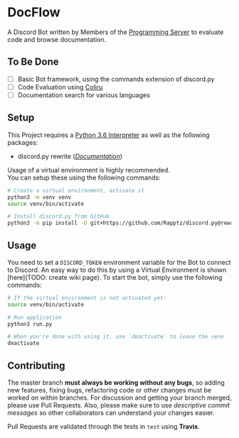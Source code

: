 # DocFlow
A Discord Bot written by Members of the [Programming Server](https://discord.gg/010z0Kw1A9ql5c1Qe) to evaluate code and browse documentation.

## To Be Done
- [ ] Basic Bot framework, using the commands extension of discord.py
- [ ] Code Evaluation using [Coliru](http://coliru.stacked-crooked.com)
- [ ] Documentation search for various languages

## Setup
This Project requires a [Python 3.6 Interpreter](https://www.python.org/downloads/) as well as the following packages:
- discord.py rewrite ([*Documentation*](http://discordpy.readthedocs.io/en/rewrite/))

Usage of a virtual environment is highly recommended.  
You can setup these using the following commands:
```bash
# Create a virtual environment, activate it
python3 -m venv venv
source venv/bin/activate

# Install discord.py from GitHub
python3 -m pip install -U git+https://github.com/Rapptz/discord.py@rewrite
```

## Usage
You need to set a `DISCORD_TOKEN` environment variable for the Bot to connect to Discord. An easy way to do this by using a Virtual Environment is shown [here](TODO: create wiki page). To start the bot, simply use the following commands:

```bash
# If the virtual environment is not activated yet:
source venv/bin/activate

# Run application
python3 run.py

# When you're done with using it, use `deactivate` to leave the venv
deactivate
```

## Contributing
The master branch **must always be working without any bugs**, so adding new features, fixing bugs, refactoring code or other changes must be worked on within branches. For discussion and getting your branch merged, please use Pull Requests. Also, please make sure to use *descriptive commit messages* so other collaborators can understand your changes easier.

Pull Requests are validated through the tests in `test` using **Travis**.

